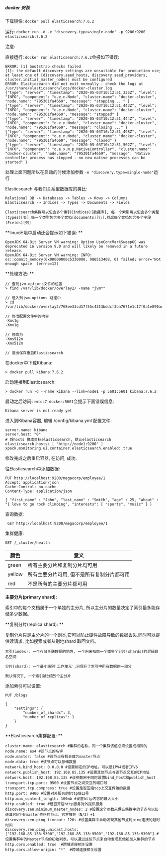 ##### docker 安装

下载镜像: `docker pull elasticsearch:7.6.2`

运行: `docker run -d -e "discovery.type=single-node" -p 9200:9200  elasticsearch:7.6.2`



注意: 

直接运行: `docker run elasticsearch:7.6.2`会报如下错误: 

```
ERROR: [1] bootstrap checks failed
[1]: the default discovery settings are unsuitable for production use; at least one of [discovery.seed_hosts, discovery.seed_providers, cluster.initial_master_nodes] must be configured
ERROR: Elasticsearch did not exit normally - check the logs at /usr/share/elasticsearch/logs/docker-cluster.log
{"type": "server", "timestamp": "2020-05-03T10:12:51,335Z", "level": "INFO", "component": "o.e.n.Node", "cluster.name": "docker-cluster", "node.name": "795301fa4669", "message": "stopping ..." }
{"type": "server", "timestamp": "2020-05-03T10:12:51,443Z", "level": "INFO", "component": "o.e.n.Node", "cluster.name": "docker-cluster", "node.name": "795301fa4669", "message": "stopped" }
{"type": "server", "timestamp": "2020-05-03T10:12:51,444Z", "level": "INFO", "component": "o.e.n.Node", "cluster.name": "docker-cluster", "node.name": "795301fa4669", "message": "closing ..." }
{"type": "server", "timestamp": "2020-05-03T10:12:51,498Z", "level": "INFO", "component": "o.e.n.Node", "cluster.name": "docker-cluster", "node.name": "795301fa4669", "message": "closed" }
{"type": "server", "timestamp": "2020-05-03T10:12:51,502Z", "level": "INFO", "component": "o.e.x.m.p.NativeController", "cluster.name": "docker-cluster", "node.name": "795301fa4669", "message": "Native controller process has stopped - no new native processes can be started" }
```

处理上面问题所以在启动的时候添加参数 `-e "discovery.type=single-node"`运行



Elasticsearch 与我们关系型数据库的类比: 

```
Relational DB -> Databases -> Tables -> Rows -> Columns
Elasticsearch -> Indices -> Types -> Documents -> Fields
```

`Elasticsearch集群可以包含多个索引(indices)[数据库], 每一个索引可以包含多个类型(types)[表],每一个类型包含多个文档(documents)[行],然后每个文档包含多个字段(Fields)[列]`



**linux环境中启动还会提示如下错误: **

```
OpenJDK 64-Bit Server VM warning: Option UseConcMarkSweepGC was deprecated in version 9.0 and will likely be removed in a future release.
OpenJDK 64-Bit Server VM warning: INFO: os::commit_memory(0x00000000c5330000, 986513408, 0) failed; error='Not enough space' (errno=12)
```



**处理方法: **

```
// 查找jvm.options文件的位置
> find /var/lib/docker/overlay2/ -name "jvm*"

// 进入到jvm.options 路径中
> cd  /var/lib/docker/overlay2/768ee33cd17f55c4313bddcf3ba7671e1c17f0a1e890ad878abf55ca43ffe2bf/diff/usr/share/elasticsearch/config/

// 修改配置文件中的内容
-Xms1g
-Xmx1g

// 修改为
-Xms512m
-Xmx512m

// 退出保存重启Elasticsearch
```



在docker中下载Kibana: 

```
> docker pull kibana:7.6.2
```

启动连接到Elasticsearch:

```
> docker run -d --name kibana --link=node1 -p 5601:5601 kibana:7.6.2
```

启动之后访问`centos7-docker:5601`会提示下面错误信息: 

```
Kibana server is not ready yet
```

进入到Kibana容器, 编辑 /config/kibana.yml 配置文件: 

```
server.name: kibana
server.host: "0"
# 将hosts 换成目标elasticsearch, 默认elasticsearch
elasticsearch.hosts: [ "http://node1:9200" ]
xpack.monitoring.ui.container.elasticsearch.enabled: true
```

修改完成之后重启容器, 在访问, 成功.



往Elasticsearch中添加数据: 

```
PUT http://localhost:9200/megacorp/employee/1
Accept: application/json
Cache-Control: no-cache
Content-Type: application/json

{ "first_name" : "John", "last_name" : "Smith", "age" : 25, "about" : "I love to go rock climbing", "interests": [ "sports", "music" ] }

```



查询数据: 

` GET http://localhost:9200/megacorp/employee/1`



集群健康: 

`GET /_cluster/health`

| 颜色   | 意义                                       |
| ------ | ------------------------------------------ |
| green  | 所有主要分片和复制分片均可用               |
| yellow | 所有主要分片可用, 但不是所有复制分片都可用 |
| red    | 不是所有的主要分片都可用                   |

**主要分片(primary shard):**

索引中的每个文档属于一个单独的主分片, 所以主分片的数量决定了索引最多能存储多少数据。

**复制分片(replica shard): **

复制分片只是主分片的一个副本,它可以防止硬件故障导致的数据丢失.同时可以提供读请求, 比如搜索或者从别地shard 取回文档。

`索引(index): 一个存储关联数据的地方, 一个用来指向一个或多个分片(shards)的逻辑命名空间`

`分片(shard): 一个最小级别'工作单元',只保存了索引中所有数据的一部分`



`默认情况下, 一个索引被分配5个主分片`

添加索引可以设置: 

```
PUT /blogs

{
	"settings": {
		"number_of_shards": 3,
		"number_of_replicas": 1
	}
}
```



**Elasticsearch集群配置: **

```
cluster.name: elasticsearch #集群的名称，同一个集群该值必须设置成相同的
node.name: es4 #该节点的名字
node.master: false #该节点有机会成为master节点
node.data: true #该节点可以存储数据
network.bind_host: 0.0.0.0 #设置绑定的IP地址，可以是IPV4或者IPV6
network.publish_host: 192.168.85.135 #设置其他节点与该节点交互的IP地址
network.host: 192.168.85.135 #该参数用于同时设置bind_host和publish_host
transport.tcp.port: 9500 #设置节点之间交互的端口号
transport.tcp.compress: true #设置是否压缩tcp上交互传输的数据
http.port: 9400 #设置对外服务的http端口号
http.max_content_length: 100mb #设置http内容的最大大小
http.enabled: true #是否开启http服务对外提供服务
discovery.zen.minimum_master_nodes: 2 #设置这个参数来保证集群中的节点可以知道其它N个有master资格的节点。官方推荐（N/2）+1
discovery.zen.ping_timeout: 120s #设置集群中自动发现其他节点时ping连接的超时时间
discovery.zen.ping.unicast.hosts: ["192.168.85.133:9300","192.168.85.133:9500","192.168.85.135:9300"] #设置集群中的Master节点的初始列表，可以通过这些节点来自动发现其他新加入集群的节点
http.cors.enabled: true  #跨域连接相关设置
http.cors.allow-origin: "*"  #跨域连接相关设置  
```

